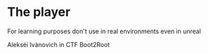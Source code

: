# The player
For learning purposes don't use in real environments even in unreal

Alekséi Ivánovich in CTF Boot2Root
